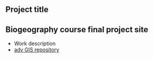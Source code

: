 
## Project title
## Biogeography course final project site
- Work description
- [adv GIS repository](https://github.com/youngclick/python_GIS.git)
